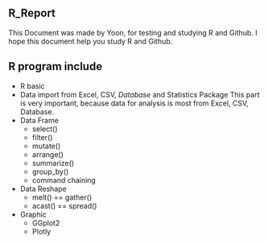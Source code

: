 ## R_Report
This Document was made by Yoon, for testing and studying R and Github.
I hope this document help you study R and Github.

## R program include
* R basic
* Data import from Excel, CSV, *Database* and Statistics Package
  This part is very important, because data for analysis is most from Excel, CSV, Database.
* Data Frame 
  + select()
  + filter()
  + mutate()
  + arrange()
  + summarize()
  + group_by()
  + command chaining
* Data Reshape
  + melt() == gather()
  + acast() == spread()
* Graphic
  + GGplot2
  + Plotly


